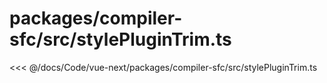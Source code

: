 # packages/compiler-sfc/src/stylePluginTrim.ts

<<< @/docs/Code/vue-next/packages/compiler-sfc/src/stylePluginTrim.ts
